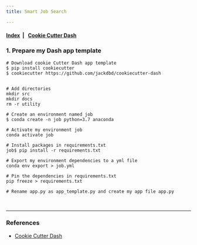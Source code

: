 ```yaml
---
title: Smart Job Search

---
```



####  [Index](https://dujm.github.io/ds_smart_job_search)&nbsp;  | &nbsp;    [Cookie Cutter Dash](https://github.com/jackdbd/cookiecutter-dash)



### 1. Prepare my Dash app template

```
# Download cookie Cutter Dash app template
$ pip install cookiecutter
$ cookiecutter https://github.com/jackdbd/cookiecutter-dash


# Add directories
mkdir src
mkdir docs
rm -r utility

# Create an environment named job
$ conda create -n job python=3.7 anaconda

# Activate my environment job
conda activate job

# Install packages in requirements.txt
job$ pip install -r requirements.txt

# Export my environment dependencies to a yml file
conda env export > job.yml

# Pin the dependencies in requirements.txt
pip freeze > requirements.txt

# Rename app.py as app_template.py and create my app file app.py
```

<br>

---  

### References  
 * [Cookie Cutter Dash](https://github.com/jackdbd/cookiecutter-dash)

